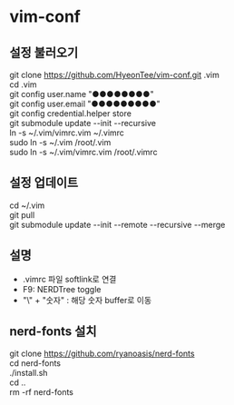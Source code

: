# vim-conf

## 설정 불러오기
git clone https://github.com/HyeonTee/vim-conf.git .vim  
cd .vim  
git config user.name "●●●●●●●●"  
git config user.email "●●●●●●●●●"  
git config credential.helper store  
git submodule update --init --recursive  
ln -s ~/.vim/vimrc.vim ~/.vimrc  
sudo ln -s ~/.vim /root/.vim  
sudo ln -s ~/.vim/vimrc.vim /root/.vimrc  

## 설정 업데이트
cd ~/.vim  
git pull  
git submodule update --init --remote --recursive --merge  

## 설명
- .vimrc 파일 softlink로 연결  
- F9: NERDTree toggle
- "\\" + "숫자" : 해당 숫자 buffer로 이동

## nerd-fonts 설치  
  
git clone https://github.com/ryanoasis/nerd-fonts  
cd nerd-fonts  
./install.sh  
cd ..  
rm -rf nerd-fonts  
